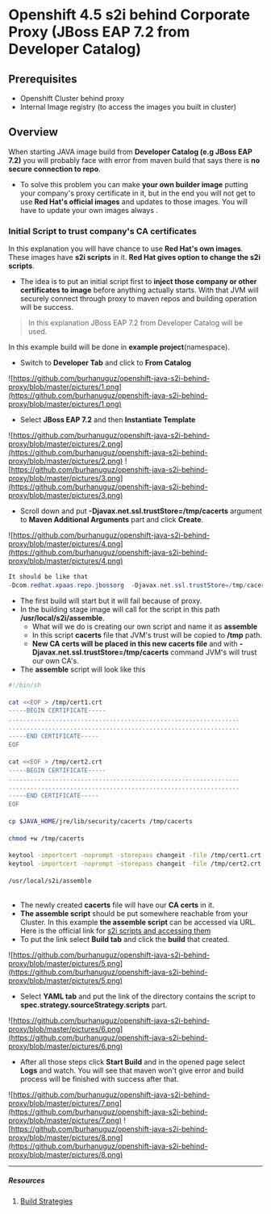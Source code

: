 # Openshift 4.5 s2i behind Corporate Proxy (JBoss EAP 7.2 from Developer Catalog)

## Prerequisites
- Openshift Cluster behind proxy
- Internal Image registry (to access the images you built in cluster)

## Overview
When starting JAVA image build from **Developer Catalog (e.g JBoss EAP 7.2)** you will probably face with error from maven build that says there is **no secure connection to repo**. 
- To solve this problem you can make **your own builder image** putting your company's proxy certificate in it, but in the end you will not get to use **Red Hat's official images** and updates to those images. You will have to update your own images always . 

### Initial Script to trust company's CA certificates
In this explanation you will have chance to use **Red Hat's own images**. These images have **s2i scripts** in it. **Red Hat gives option to change the s2i scripts**. 
- The idea is to put an initial script first to **inject those company or other certificates to image** before anything actually starts. With that JVM will securely connect through proxy to maven repos and building operation will be success.

> In this explanation JBoss EAP 7.2 from Developer Catalog will be used.
 
 In this example build will be done in **example project**(namespace).
 - Switch to **Developer Tab** and click to **From Catalog**
 
![https://github.com/burhanuguz/openshift-java-s2i-behind-proxy/blob/master/pictures/1.png](https://github.com/burhanuguz/openshift-java-s2i-behind-proxy/blob/master/pictures/1.png)
 - Select **JBoss EAP 7.2** and then **Instantiate Template**
 
![https://github.com/burhanuguz/openshift-java-s2i-behind-proxy/blob/master/pictures/2.png](https://github.com/burhanuguz/openshift-java-s2i-behind-proxy/blob/master/pictures/2.png)
![https://github.com/burhanuguz/openshift-java-s2i-behind-proxy/blob/master/pictures/3.png](https://github.com/burhanuguz/openshift-java-s2i-behind-proxy/blob/master/pictures/3.png)
 - Scroll down and put **-Djavax.net.ssl.trustStore=/tmp/cacerts** argument to **Maven Additional Arguments** part and click **Create**.
 
![https://github.com/burhanuguz/openshift-java-s2i-behind-proxy/blob/master/pictures/4.png](https://github.com/burhanuguz/openshift-java-s2i-behind-proxy/blob/master/pictures/4.png)
``` java
It should be like that 
-Dcom.redhat.xpaas.repo.jbossorg  -Djavax.net.ssl.trustStore=/tmp/cacerts
```
- The first build will start but it will fail because of proxy. 
- In the building stage image will call for the script in this path **/usr/local/s2i/assemble**. 
  - What will we do is creating our own script and name it as **assemble**
  - In this script **cacerts** file that JVM's trust will be copied to **/tmp** path.
  - **New CA certs will be placed in this new cacerts file** and with **-Djavax.net.ssl.trustStore=/tmp/cacerts** command JVM's will trust our own CA's.
- The **assemble** script will look like this

```bash
#!/bin/sh

cat <<EOF > /tmp/cert1.crt
-----BEGIN CERTIFICATE-----
................................................................
................................................................
-----END CERTIFICATE-----
EOF

cat <<EOF > /tmp/cert2.crt
-----BEGIN CERTIFICATE-----
................................................................
................................................................
-----END CERTIFICATE-----
EOF

cp $JAVA_HOME/jre/lib/security/cacerts /tmp/cacerts

chmod +w /tmp/cacerts

keytool -importcert -noprompt -storepass changeit -file /tmp/cert1.crt -alias cert1 -keystore /tmp/cacerts
keytool -importcert -noprompt -storepass changeit -file /tmp/cert2.crt -alias cert2 -keystore /tmp/cacerts

/usr/local/s2i/assemble
 
```
- The newly created **cacerts** file will have our **CA certs** in it.
- **The assemble script** should be put somewhere reachable from your Cluster. In this example **the assemble script** can be accessed via URL. Here is the official link for [s2i scripts and accessing them](https://docs.openshift.com/container-platform/4.5/builds/build-strategies.html#images-create-s2i-scripts_build-strategies)
- To put the link select **Build tab** and click the **build** that created.
 
![https://github.com/burhanuguz/openshift-java-s2i-behind-proxy/blob/master/pictures/5.png](https://github.com/burhanuguz/openshift-java-s2i-behind-proxy/blob/master/pictures/5.png)
- Select **YAML tab** and put the link of the directory contains the script to **spec.strategy.sourceStrategy.scripts** part.
 
![https://github.com/burhanuguz/openshift-java-s2i-behind-proxy/blob/master/pictures/6.png](https://github.com/burhanuguz/openshift-java-s2i-behind-proxy/blob/master/pictures/6.png)
- After all those steps click **Start Build** and in the opened page select **Logs** and watch. You will see that maven won't give error and build process will be finished with success after that.
 
![https://github.com/burhanuguz/openshift-java-s2i-behind-proxy/blob/master/pictures/7.png](https://github.com/burhanuguz/openshift-java-s2i-behind-proxy/blob/master/pictures/7.png)
![https://github.com/burhanuguz/openshift-java-s2i-behind-proxy/blob/master/pictures/8.png](https://github.com/burhanuguz/openshift-java-s2i-behind-proxy/blob/master/pictures/8.png)

---
##### Resources
1. [Build Strategies](https://docs.openshift.com/container-platform/4.5/builds/build-strategies.html)

